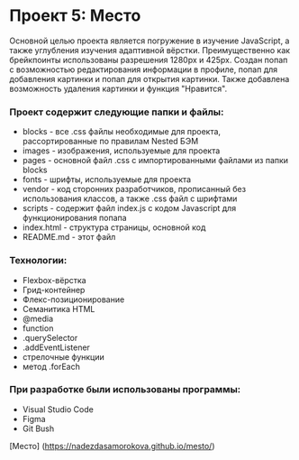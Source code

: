# Проект 5: Место

Основной целью проекта является погружение в изучение JavaScript, а также углубления изучения адаптивной вёрстки. Преимущественно как брейкпоинты использованы разрешения 1280px и 425px. Создан попап с возможностью редактирования информации в профиле, попап для добавления картинки и попап для открытия картинки. Также добавлена возможность удаления картинки и функция "Нравится". 

### Проект содержит следующие папки и файлы:

* blocks - все .css файлы необходимые для проекта, рассортированные по правилам Nested БЭМ
* images - изображения, используемые для проекта
* pages - основной файл .css с импортированными файлами из папки blocks
* fonts - шрифты, используемые для проекта
* vendor - код сторонних разработчиков, прописанный без использования классов, а также .css файл с шрифтами
* scripts - содержит файл index.js c кодом Javascript для функционирования попапа
* index.html - структура страницы, основной код
* README.md - этот файл

### Технологии:

* Flexbox-вёрстка
* Грид-контейнер
* Флекс-позиционирование
* Семанитика HTML
* @media
* function
* .querySelector
* .addEventListener
* стрелочные функции
* метод .forEach

### При разработке были использованы программы:

* Visual Studio Code
* Figma
* Git Bush

[Место] (https://nadezdasamorokova.github.io/mesto/)